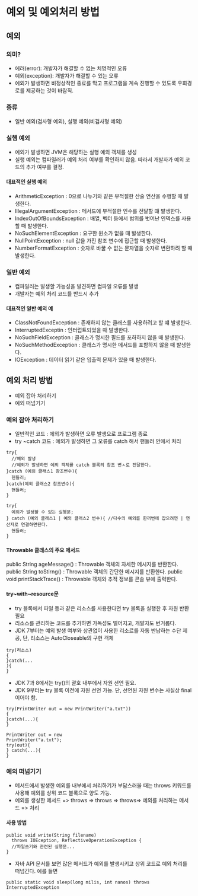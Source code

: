 # 예외 및 예외처리 방법

## 예외
### 의미?
- 에러(error): 개발자가 해결할 수 없는 치명적인 오류
- 예외(exception): 개발자가 해결할 수 있는 오류
- 예외가 발생하면 비정상적인 종료를 막고 프로그램을 계속 진행할 수 있도록 우회경로를 제공하는 것이 바람직.

### 종류
- 일반 예외(검사형 예외), 실행 예외(비검사형 예외)

### 실행 예외
- 예외가 발생하면 JVM은 해당하는 실행 예외 객체를 생성
- 실행 예외는 컴파일러가 예외 처리 여부를 확인하지 않음. 따라서 개발자가 예외 코드의 추가 여부를 결정.

#### 대표적인 실행 예외
- ArithmeticException : 0으로 나누기와 같은 부적절한 산술 연산을 수행할 때 발생한다.
- IllegalArgumentException : 메서드에 부적절한 인수를 전달할 떄 발생한다.
- IndexOutOfBoundsException : 배열, 벡터 등에서 범위를 벗어난 인덱스를 사용할 때 발생한다.
- NoSuchElementException : 요구한 원소가 없을 때 발생한다.
- NullPointException : null 값을 가진 참조 변수에 접근할 때 발생한다.
- NumberFormatException : 숫자로 바꿀 수 없는 문자열을 숫자로 변환하려 할 때 발생한다.

### 일반 예외
- 컴파일러는 발생할 가능성을 발견하면 컴파일 오류를 발생
- 개발자는 예외 처리 코드를 반드시 추가

#### 대표적인 일반 예외 예
- ClassNotFoundException : 존재하지 않는 클래스를 사용하려고 할 떄 발생한다.
- InterruptedExceptin : 인터럽트되었을 때 발생한다.
- NoSuchFieldException : 클래스가 명시한 필드를 포하하지 않을 때 발생한다.
- NoSuchMethodException : 클래스가 명시한 메서드를 포함하지 않을 때 발생한다.
- IOException : 데이터 읽기 같은 입출력 문제가 있을 때 발생한다.

## 예외 처리 방법
- 예외 잡아 처리하기
- 예외 떠넘기기

### 예외 잡아 처리하기
- 일반적인 코드 : 에외가 발생하면 오류 발생으로 프로그램 종료
- try ~catch 코드 : 예외가 발생하면 그 오류를 catch 해서 핸들러 안에서 처리

```
try{
  //예외 발생
  //예외가 발생하면 예외 객체를 catch 블록의 참조 변ㅅ로 전달한다.
}catch (예외 클래스1 참조변수){
  핸들러;
}catch(예외 클래스2 참조변수){
  핸들러;
}

```
```
try{
  예외가 발생할 수 있는 실행문;
} catch (예외 클래스1 | 예외 클래스2 변수){ //다수의 예외를 한꺼번에 잡으려면 | 연산자로 연결하면된다.
  핸들러;
}
```

#### Throwable 클래스의 주요 메서드
public String ageMessage() : Throwable 객체의 자세한 메시지를 반환한다.
public String toStirng() : Throwable 객체의 간단한 메시지를 반환한다.
public void printStackTrace() : Throwable 객체와 추적 정보를 콘솔 뷰에 출력한다.

#### try~with~resource문
- try 블록에서 파일 등과 같은 리소스를 사용한다면 try 블록을 실행한 후 자원 반환 필요
- 리소스를 관리하는 코드를 추가하면 가독성도 떨어지고, 개발자도 번거롭다.
- JDK 7부터는 예외 발생 여부와 상관없이 사용한 리소르를 자동 반납하는 수단 제공, 단, 리소스는 AutoCloseable의 구현 객체

```
try(리소스)
{
}catch(...
){
}
```
- JDK 7과 8에서는 try()의 괄호 내부에서 자원 선언 필요.
- JDK 9부터는 try 블록 이전에 자원 선언 가능. 단, 선언된 자원 변수는 사실상 final이어야 함.

```
try(PrintWriter out = new PrintWriter("a.txt"))
{
}catch(...){
}
```
```
PrintWriter out = new
PrintWriter("a.txt");
try(out){
} catch(...){
}
```

### 예외 떠넘기기
- 메서드에서 발생한 예외를 내부에서 처리하기가 부담스러울 때는 throws 키워드를 사용해 예외를 상위 코드 블록으로 양도 가능.
- 예외를 생성한 메서드 => throws => throws => throws=> 예외를 처리하는 메서드 => 처리

#### 사용 방법
```
public void write(String filename)
  throws IOEception, ReflectiveOperationException {
  //파일쓰기와 관련된 실행문...
}
```
- 자바 API 문서를 보면 많은 메서드가 예외를 발생시키고 상위 코드로 예외 처리를 떠넘긴다. 예를 들면

```
public static void sleep(long milis, int nanos) throws InterruptedException
```




